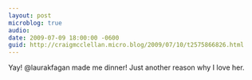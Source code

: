 ```yaml
---
layout: post
microblog: true
audio: 
date: 2009-07-09 18:00:00 -0600
guid: http://craigmcclellan.micro.blog/2009/07/10/t2575866826.html
---
```

Yay! @laurakfagan made me dinner! Just another reason why I love her.
